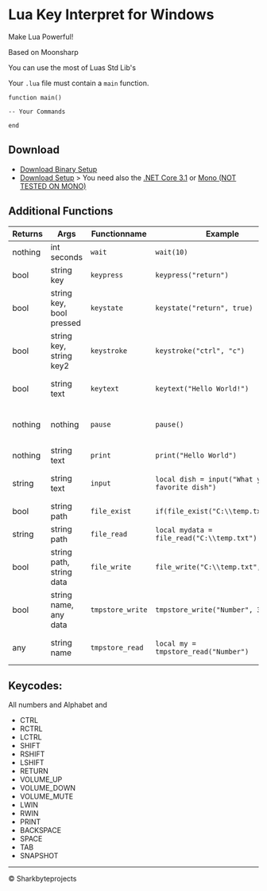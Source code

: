 ﻿# Lua Key Interpret for Windows

Make Lua Powerful!

Based on Moonsharp

You can use the most of Luas Std Lib's

Your `.lua` file must contain a `main` function.

```
function main()

-- Your Commands

end
```

## Download

- [Download Binary Setup](https://github.com/Sharkbyteprojects/Windows-Lua-Interpreter-with-Keyboard/raw/master/.bin/interpreterSetup_alt.exe)
- [Download Setup](https://github.com/Sharkbyteprojects/Windows-Lua-Interpreter-with-Keyboard/raw/master/.bin/interpreterSetup.exe) > You need also the [.NET Core 3.1](https://dotnet.microsoft.com/download/dotnet-core/thank-you/runtime-desktop-3.1.10-windows-x86-installer) or [Mono (NOT TESTED ON MONO)](https://mono-project.com/)

## Additional Functions

Returns		| Args						| Functionname		 | Example												| Describtion
------------|---------------------------|--------------------|------------------------------------------------------|-----------------------------------------------
nothing		| int seconds				| `wait`			 | `wait(10)`											| Wait for `x` Seconds
bool 		| string key				| `keypress`		 | `keypress("return")`									| Press the key `x`
bool		| string key, bool pressed	| `keystate`		 | `keystate("return", true)`							| Press down or release (`y`) key `x`
bool		| string key, string key2	| `keystroke`		 | `keystroke("ctrl", "c")`								| Press keys `x` and `y`
bool		| string text				| `keytext`			 | `keytext("Hello World!")`							| Type Text `x` with Keyboard
nothing		| nothing					| `pause`			 | `pause()`											| Similar to `cmd` command `pause`
nothing		| string text				| `print`			 | `print("Hello World")`								| Print text `x` in console
string		| string text				| `input`			 | `local dish = input("What your favorite dish")`		| Wait for user input on console
bool		| string path				| `file_exist`		 | `if(file_exist("C:\\temp.txt"));do`					| If file `x` exist
string		| string path				| `file_read`		 | `local mydata = file_read("C:\\temp.txt")`			| Read file `x`
bool		| string path, string data	| `file_write`		 | `file_write("C:\\temp.txt", "Hi")`					| Write text `y` to file `x`
bool		| string name, any data		| `tmpstore_write`	 | `tmpstore_write("Number", 3)`						| Alternate to Local, store data as global Var
any			| string name				| `tmpstore_read`	 | `local my = tmpstore_read("Number")`					| Read data from global var

## Keycodes:

All numbers and Alphabet and

- CTRL
- RCTRL
- LCTRL
- SHIFT
- RSHIFT
- LSHIFT
- RETURN
- VOLUME_UP
- VOLUME_DOWN
- VOLUME_MUTE
- LWIN
- RWIN
- PRINT
- BACKSPACE
- SPACE
- TAB
- SNAPSHOT

---

&copy; Sharkbyteprojects